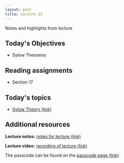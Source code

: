 ```yaml
---
layout: post
title: Lecture 13
---
```


Notes and highlights from lecture

## Today's Objectives

* Sylow Theorems

## Reading assignments

* Section 17

## Today's topics
* <a target="_parent" href="https://wcasper.github.io/math407spring2021/topics/sylow-theory.html">Sylow Theory (link)</a>

## Additional resources

**Lecture notes:** <a target="_parent" href="https://wcasper.github.io/math407spring2021/extras/notes/407-lecture14.pdf">notes for lecture (link)</a>


**Lecture video:** <a target="_parent" href="https://fullerton.zoom.us/rec/share/h1wipvNvklT_e_F_HY5vS3VxOPtZybTRofe1wKHtQoW76v6NBwdYu01St0LIjIcz.dyfqYXiUuphEUD5V">recording of lecture (link)</a>

The passcode can be found on the <a target="_parent" href="https://csufullerton.instructure.com/courses/3087997/pages/video-lecture-keys">passcode page (link)</a>





